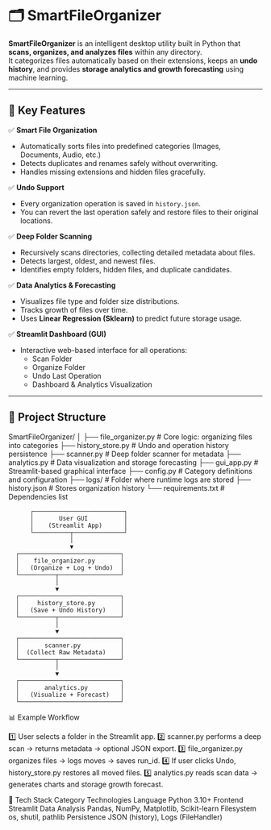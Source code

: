 # 🗂️ SmartFileOrganizer

**SmartFileOrganizer** is an intelligent desktop utility built in Python that **scans, organizes, and analyzes files** within any directory.  
It categorizes files automatically based on their extensions, keeps an **undo history**, and provides **storage analytics and growth forecasting** using machine learning.

---

## 🚀 Key Features

✅ **Smart File Organization**
- Automatically sorts files into predefined categories (Images, Documents, Audio, etc.)  
- Detects duplicates and renames safely without overwriting.  
- Handles missing extensions and hidden files gracefully.

✅ **Undo Support**
- Every organization operation is saved in `history.json`.  
- You can revert the last operation safely and restore files to their original locations.

✅ **Deep Folder Scanning**
- Recursively scans directories, collecting detailed metadata about files.  
- Detects largest, oldest, and newest files.  
- Identifies empty folders, hidden files, and duplicate candidates.

✅ **Data Analytics & Forecasting**
- Visualizes file type and folder size distributions.  
- Tracks growth of files over time.  
- Uses **Linear Regression (Sklearn)** to predict future storage usage.

✅ **Streamlit Dashboard (GUI)**
- Interactive web-based interface for all operations:
  - Scan Folder  
  - Organize Folder  
  - Undo Last Operation  
  - Dashboard & Analytics Visualization

---

## 📁 Project Structure

SmartFileOrganizer/
│
├── file_organizer.py # Core logic: organizing files into categories
├── history_store.py # Undo and operation history persistence
├── scanner.py # Deep folder scanner for metadata
├── analytics.py # Data visualization and storage forecasting
├── gui_app.py # Streamlit-based graphical interface
├── config.py # Category definitions and configuration
├── logs/ # Folder where runtime logs are stored
├── history.json # Stores organization history
└── requirements.txt # Dependencies list



          ┌─────────────────────────┐
          │       User GUI          │
          │    (Streamlit App)      │
          └──────────┬──────────────┘
                     │
                     ▼
      ┌────────────────────────────┐
      │    file_organizer.py       │
      │   (Organize + Log + Undo)  │
      └──────────┬─────────────────┘
                 │
                 ▼
      ┌────────────────────────────┐
      │     history_store.py       │
      │   (Save + Undo History)    │
      └──────────┬─────────────────┘
                 │
                 ▼
      ┌────────────────────────────┐
      │       scanner.py           │
      │  (Collect Raw Metadata)    │
      └──────────┬─────────────────┘
                 │
                 ▼
      ┌────────────────────────────┐
      │       analytics.py         │
      │   (Visualize + Forecast)   │
      └────────────────────────────┘


📊 Example Workflow

1️⃣ User selects a folder in the Streamlit app.
2️⃣ scanner.py performs a deep scan → returns metadata → optional JSON export.
3️⃣ file_organizer.py organizes files → logs moves → saves run_id.
4️⃣ If user clicks Undo, history_store.py restores all moved files.
5️⃣ analytics.py reads scan data → generates charts and storage growth forecast.




🧪 Tech Stack
Category	Technologies
Language	Python 3.10+
Frontend	Streamlit
Data Analysis	Pandas, NumPy, Matplotlib, Scikit-learn
Filesystem	os, shutil, pathlib
Persistence	JSON (history), Logs (FileHandler)